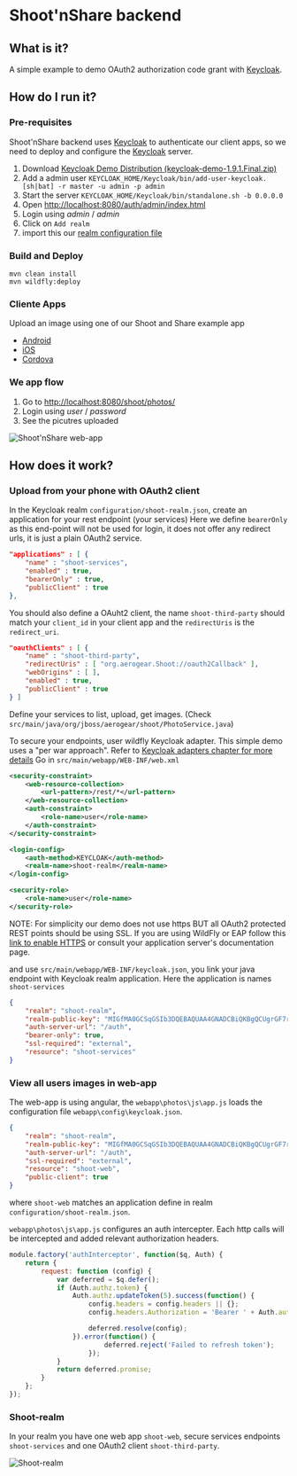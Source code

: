 # Shoot'nShare backend

## What is it?

A simple example to demo OAuth2 authorization code grant with [Keycloak](http://keycloak.jboss.org/).

## How do I run it?

### Pre-requisites

Shoot'nShare backend uses [Keycloak](http://keycloak.jboss.org/) to authenticate our client apps, so we need to deploy and configure the [Keycloak](http://keycloak.jboss.org/) server.

1. Download [Keycloak Demo Distribution (keycloak-demo-1.9.1.Final.zip)](http://www.redhat.com/j/elqNow/elqRedir.htm?ref=http://downloads.jboss.org/keycloak/1.9.1.Final/keycloak-demo-1.9.1.Final.zip)
1. Add a admin user `KEYCLOAK_HOME/Keycloak/bin/add-user-keycloak.[sh|bat] -r master -u admin -p admin`
1. Start the server `KEYCLOAK_HOME/Keycloak/bin/standalone.sh -b 0.0.0.0`
1. Open [http://localhost:8080/auth/admin/index.html](http://localhost:8080/auth/admin/index.html)
1. Login using _admin_ / _admin_
1. Click on `Add realm`
1. import this our [realm configuration file](configuration/shoot-realm.json)

### Build and Deploy

```shell
mvn clean install
mvn wildfly:deploy
```

### Cliente Apps

Upload an image using one of our Shoot and Share example app


* [Android](https://github.com/aerogear/aerogear-android-cookbook/tree/master/ShootAndShare)
* [iOS](https://github.com/aerogear/aerogear-ios-cookbook/tree/master/Shoot)
* [Cordova](https://github.com/aerogear/aerogear-cordova-cookbook/tree/master/Shoot)

### We app flow

1. Go to [http://localhost:8080/shoot/photos/](http://localhost:8080/shoot/photos/)
1. Login using _user_ / _password_
1. See the picutres uploaded

![Shoot'nShare web-app](https://github.com/aerogear/aerogear-backend-cookbook/raw/master/Shoot/Shoot_web-app.png "Shoot web-app")

## How does it work?

### Upload from your phone with OAuth2 client

In the Keycloak realm `configuration/shoot-realm.json`, create an application for your rest endpoint (your services)
Here we define `bearerOnly` as this end-point will not be used for login, it does not offer any redirect urls, it is just a plain OAuth2 service.

```json
"applications" : [ {
    "name" : "shoot-services",
    "enabled" : true,
    "bearerOnly" : true,
    "publicClient" : true
},
```

You should also define a OAuht2 client, the name `shoot-third-party` should match your `client_id` in your client app and the `redirectUris` is the `redirect_uri`.

```json
"oauthClients" : [ {
    "name" : "shoot-third-party",
    "redirectUris" : [ "org.aerogear.Shoot://oauth2Callback" ],
    "webOrigins" : [ ],
    "enabled" : true,
    "publicClient" : true
} ]
```

Define your services to list, upload, get images. (Check `src/main/java/org/jboss/aerogear/shoot/PhotoService.java`)

To secure your endpoints, user wildfly Keycloak adapter. This simple demo uses a "per war approach". Refer to [Keycloak adapters chapter for more details](http://docs.jboss.org/keycloak/docs/1.0-final/userguide/html/ch07.html)
Go in `src/main/webapp/WEB-INF/web.xml`

```xml
<security-constraint>
    <web-resource-collection>
        <url-pattern>/rest/*</url-pattern>
    </web-resource-collection>
    <auth-constraint>
        <role-name>user</role-name>
    </auth-constraint>
</security-constraint>

<login-config>
    <auth-method>KEYCLOAK</auth-method>
    <realm-name>shoot-realm</realm-name>
</login-config>

<security-role>
    <role-name>user</role-name>
</security-role>
```

NOTE: For simplicity our demo does not use https BUT all OAuth2 protected REST points should be using SSL. If you are using WildFly or EAP follow this [link to enable HTTPS](https://docs.jboss.org/author/pages/viewpage.action?pageId=66322705) or consult your application server's documentation page.

and use `src/main/webapp/WEB-INF/keycloak.json`, you link your java endpoint with Keycloak realm application. Here the application is names `shoot-services`

```json
{
    "realm": "shoot-realm",
    "realm-public-key": "MIGfMA0GCSqGSIb3DQEBAQUAA4GNADCBiQKBgQCUgrGF7rNIYRSWCZlT+JXGtjZtnn8/ZObzW12YSoRBUJ0mm6wzO6p8+aQYMXvtvB88zeWBD9+uZh8gWj+iOqByWCfX0Wez+mVK8ofhAsGniv631u+wmDESLrLvROX12r1fzmmVJYWOzEGW4v2Xmahl/6gHnzV0mHZfmJXEOniHqwIDAQAB",
    "auth-server-url": "/auth",
    "bearer-only": true,
    "ssl-required": "external",
    "resource": "shoot-services"
}
```

### View all users images in web-app

The web-app is using angular, the `webapp\photos\js\app.js` loads the configuration file `webapp\config\keycloak.json`.

```json
{
    "realm": "shoot-realm",
    "realm-public-key": "MIGfMA0GCSqGSIb3DQEBAQUAA4GNADCBiQKBgQCUgrGF7rNIYRSWCZlT+JXGtjZtnn8/ZObzW12YSoRBUJ0mm6wzO6p8+aQYMXvtvB88zeWBD9+uZh8gWj+iOqByWCfX0Wez+mVK8ofhAsGniv631u+wmDESLrLvROX12r1fzmmVJYWOzEGW4v2Xmahl/6gHnzV0mHZfmJXEOniHqwIDAQAB",
    "auth-server-url": "/auth",
    "ssl-required": "external",
    "resource": "shoot-web",
    "public-client": true
}
```

where `shoot-web` matches an application define in realm `configuration/shoot-realm.json`.

`webapp\photos\js\app.js` configures an auth intercepter. Each http calls will be intercepted and added relevant authorization headers. 

```javascript
module.factory('authInterceptor', function($q, Auth) {
    return {
        request: function (config) {
            var deferred = $q.defer();
            if (Auth.authz.token) {
                Auth.authz.updateToken(5).success(function() {
                    config.headers = config.headers || {};
                    config.headers.Authorization = 'Bearer ' + Auth.authz.token;

                    deferred.resolve(config);
                }).error(function() {
                        deferred.reject('Failed to refresh token');
                    });
            }
            return deferred.promise;
        }
    };
});
```


### Shoot-realm

In your realm you have one web app `shoot-web`, secure services endpoints `shoot-services` and one OAuth2 client `shoot-third-party`.

![Shoot-realm](https://github.com/corinnekrych/aerogear-backend-cookbook/raw/master/Shoot/shoot-ream.png "Shoot-realm")

